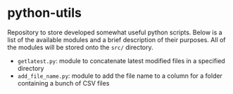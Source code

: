 # python-utils
Repository to store developed somewhat useful python scripts. Below is a list of the available modules and a brief description of their purposes. 
All of the modules will be stored onto the `src/` directory.

- `getlatest.py`: module to concatenate latest modified files in a specified directory
- `add_file_name.py`: module to add the file name to a column for a folder containing a bunch of CSV files  